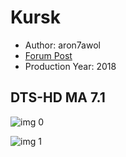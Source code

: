 # Kursk

* Author: aron7awol
* [Forum Post](https://www.avsforum.com/threads/bass-eq-for-filtered-movies.2995212/post-57723668)
* Production Year: 2018

## DTS-HD MA 7.1

![img 0](https://i.imgur.com/u78HIej.jpg)

![img 1](https://i.imgur.com/UFpIV3n.png)


